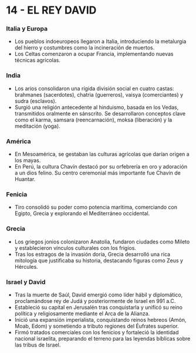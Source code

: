 # 14 - EL REY DAVID

### **Italia y Europa**

- Los pueblos indoeuropeos llegaron a Italia, introduciendo la metalurgia del hierro y costumbres como la incineración de muertos.
- Los Celtas comenzaron a ocupar Francia, implementando nuevas técnicas agrícolas.

### **India**

- Los arios consolidaron una rígida división social en cuatro castas: brahmanes (sacerdotes), chatria (guerreros), vaisya (comerciantes) y sudra (esclavos).
- Surgió una religión antecedente al hinduismo, basada en los Vedas, transmitidos oralmente en sánscrito. Se desarrollaron conceptos clave como el karma, samsara (reencarnación), moksa (liberación) y la meditación (yoga).

### **América**

- En Mesoamérica, se gestaban las culturas agrícolas que darían origen a los mayas.
- En Perú, la cultura Chavín destacó por su orfebrería en oro y adoración a un dios felino. Su centro ceremonial más importante fue Chavín de Huantar.

### **Fenicia**

- Tiro consolidó su poder como potencia marítima, comerciando con Egipto, Grecia y explorando el Mediterráneo occidental.

### **Grecia**

- Los griegos jonios colonizaron Anatolia, fundaron ciudades como Mileto y establecieron vínculos culturales con los frigios.
- Tras los estragos de la invasión doria, Grecia desarrolló una rica mitología que justificaba su historia, destacando figuras como Zeus y Hércules.

### **Israel y David**

- Tras la muerte de Saúl, David emergió como líder hábil y diplomático, proclamándose rey de Judá y posteriormente de Israel en 991 a.C.
- Estableció su capital en Jerusalén tras conquistarla y unificó su reino política y religiosamente mediante el Arca de la Alianza.
- Inició una expansión imperialista, conquistando reinos hebreos (Amón, Moab, Edom) y sometiendo a tributo regiones del Éufrates superior.
- Firmó tratados comerciales con los fenicios y fortaleció la identidad nacional israelita, preparando el terreno para las leyendas bíblicas sobre las tribus de Israel.
